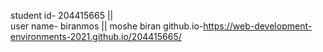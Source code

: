 
student id- 204415665 ||  
user name- biranmos || moshe biran 
github.io-https://web-development-environments-2021.github.io/204415665/
